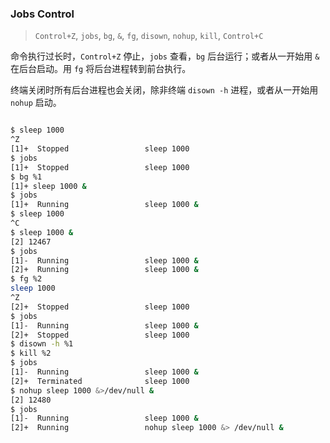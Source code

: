 ### Jobs Control

> `Control+Z`, `jobs`, `bg`, `&`, `fg`, `disown`, `nohup`, `kill`, `Control+C`

命令执行过长时，`Control+Z` 停止，`jobs` 查看，`bg` 后台运行；或者从一开始用 `&` 在后台启动。用 `fg` 将后台进程转到前台执行。

终端关闭时所有后台进程也会关闭，除非终端 `disown -h` 进程，或者从一开始用 `nohup` 启动。

```bash

$ sleep 1000
^Z
[1]+  Stopped                 sleep 1000
$ jobs
[1]+  Stopped                 sleep 1000
$ bg %1
[1]+ sleep 1000 &
$ jobs
[1]+  Running                 sleep 1000 &
$ sleep 1000
^C
$ sleep 1000 &
[2] 12467
$ jobs
[1]-  Running                 sleep 1000 &
[2]+  Running                 sleep 1000 &
$ fg %2
sleep 1000
^Z
[2]+  Stopped                 sleep 1000
$ jobs
[1]-  Running                 sleep 1000 &
[2]+  Stopped                 sleep 1000
$ disown -h %1
$ kill %2
$ jobs
[1]-  Running                 sleep 1000 &
[2]+  Terminated              sleep 1000
$ nohup sleep 1000 &>/dev/null &
[2] 12480
$ jobs
[1]-  Running                 sleep 1000 &
[2]+  Running                 nohup sleep 1000 &> /dev/null &
```
